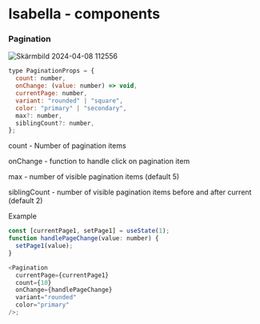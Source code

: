 # Isabella - components

### Pagination

![Skärmbild 2024-04-08 112556](https://github.com/isabellaes/isabella-components/assets/90759936/15a3afea-5829-4c9b-a15f-c5d8d715c4a9)

```js
type PaginationProps = {
  count: number,
  onChange: (value: number) => void,
  currentPage: number,
  variant: "rounded" | "square",
  color: "primary" | "secondary",
  max?: number,
  siblingCount?: number,
};
```

count - Number of pagination items

onChange - function to handle click on pagination item

max - number of visible pagination items (default 5)

siblingCount - number of visible pagination items before and after current (default 2)

Example

```js
const [currentPage1, setPage1] = useState(1);
function handlePageChange(value: number) {
  setPage1(value);
}

<Pagination
  currentPage={currentPage1}
  count={10}
  onChange={handlePageChange}
  variant="rounded"
  color="primary"
/>;
```
